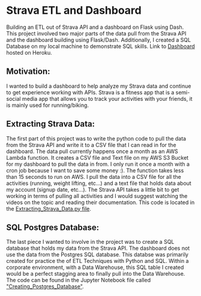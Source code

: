 # Strava ETL and Dashboard
Building an ETL out of Strava API and a dashboard on Flask using Dash. This project involved two major parts of the data pull from the Strava API and the dashboard building using Flask/Dash. Additionally, I created a SQL Database on my local machine to demonstrate SQL skills. Link to [Dashboard](https://strava-grant-culp-plotly.herokuapp.com/) hosted on Heroku.

## Motivation:
I wanted to build a dashboard to help analyze my Strava data and continue to get experience working with APIs. Strava is a fitness app that is a semi-social media app that allows you to track your activities with your friends, it is mainly used for running/biking.

## Extracting Strava Data:
The first part of this project was to write the python code to pull the data from the Strava API and write it to a CSV file that I can read in for the dashboard. The data pull currently happens once a month as an AWS Lambda function. It creates a CSV file and Text file on my AWS S3 Bucket for my dashboard to pull the data in from. I only run it once a month with a cron job because I want to save some money :). The function takes less than 15 seconds to run on AWS. I pull the data into a CSV file for all the activities (running, weight lifting, etc...) and a text file that holds data about my account (signup date, etc...). The Strava API takes a little bit to get working in terms of pulling all activities and I would suggest watching the videos on the topic and reading their documentation. This code is located in the [Extracting_Strava_Data.py file](https://github.com/culpgrant/Strava_Dashboard/blob/main/Extracting_Strava_Data.py).

## SQL Postgres Database:
The last piece I wanted to involve in the project was to create a SQL database that holds my data from the Strava API. The dashboard does not use the data from the Postgres SQL database. This databse was primarily created for practice the of ETL Techniques with Python and SQL. Within a corporate environment, with a Data Warehouse, this SQL table I created would be a perfect stagging area to finally pull into the Data Warehouse. The code can be found in the Jupyter Notebook file called ["Creating_Postgres_Database"](https://github.com/culpgrant/Strava_Dashboard/blob/main/Creating_Postgres_Database.ipynb).
